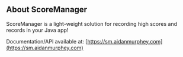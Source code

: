 ## About ScoreManager

ScoreManager is a light-weight solution for recording high scores and records in your Java app!

Documentation/API available at: [https://sm.aidanmurphey.com](https://sm.aidanmurphey.com)
